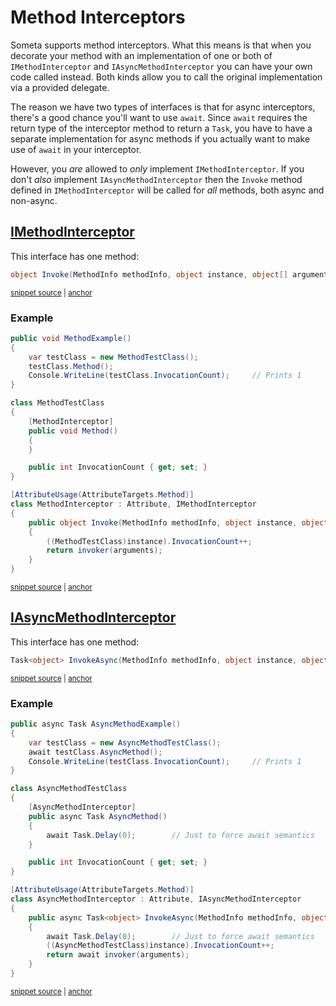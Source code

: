 <!--
GENERATED FILE - DO NOT EDIT
This file was generated by [MarkdownSnippets](https://github.com/SimonCropp/MarkdownSnippets).
Source File: /Someta.Docs/ExtensionPoints/MethodInterceptors.source.md
To change this file edit the source file and then run MarkdownSnippets.
-->

# Method Interceptors

Someta supports method interceptors.  What this means is that when you decorate your method with an implementation of one or both of `IMethodInterceptor` and `IAsyncMethodInterceptor` you can have your own code called instead.  Both kinds allow you to call the original implementation via a provided delegate.

The reason we have two types of interfaces is that for async interceptors, there's a good chance you'll want to use `await`.  Since `await` requires the return type of the interceptor method to return a `Task`, you have to have a separate implementation for async methods if you actually want to make use of `await` in your interceptor.

However, you _are_ allowed to _only_ implement `IMethodInterceptor`.  If you don't _also_ implement `IAsyncMethodInterceptor` then the `Invoke` method defined in `IMethodInterceptor` will be called for _all_ methods, both async and non-async.


## [IMethodInterceptor](/Someta/IMethodInterceptor.cs)

This interface has one method:

<!-- snippet: MethodInterceptor -->
<a id='snippet-methodinterceptor'></a>
```cs
object Invoke(MethodInfo methodInfo, object instance, object[] arguments, Func<object[], object> invoker);
```
<sup><a href='/Someta/IMethodInterceptor.cs#L25-L27' title='Snippet source file'>snippet source</a> | <a href='#snippet-methodinterceptor' title='Start of snippet'>anchor</a></sup>
<!-- endSnippet -->

### Example

<!-- snippet: MethodInterceptorExample -->
<a id='snippet-methodinterceptorexample'></a>
```cs
public void MethodExample()
{
    var testClass = new MethodTestClass();
    testClass.Method();
    Console.WriteLine(testClass.InvocationCount);     // Prints 1
}

class MethodTestClass
{
    [MethodInterceptor]
    public void Method()
    {
    }

    public int InvocationCount { get; set; }
}

[AttributeUsage(AttributeTargets.Method)]
class MethodInterceptor : Attribute, IMethodInterceptor
{
    public object Invoke(MethodInfo methodInfo, object instance, object[] arguments, Func<object[], object> invoker)
    {
        ((MethodTestClass)instance).InvocationCount++;
        return invoker(arguments);
    }
}
```
<sup><a href='/Someta.Docs/Samples/MethodInterceptorExample.cs#L10-L37' title='Snippet source file'>snippet source</a> | <a href='#snippet-methodinterceptorexample' title='Start of snippet'>anchor</a></sup>
<!-- endSnippet -->

## [IAsyncMethodInterceptor](/Someta/IAsyncMethodInterceptor.cs)

This interface has one method:

<!-- snippet: AsyncMethodInterceptor -->
<a id='snippet-asyncmethodinterceptor'></a>
```cs
Task<object> InvokeAsync(MethodInfo methodInfo, object instance, object[] arguments, Func<object[], Task<object>> invoker);
```
<sup><a href='/Someta/IAsyncMethodInterceptor.cs#L26-L28' title='Snippet source file'>snippet source</a> | <a href='#snippet-asyncmethodinterceptor' title='Start of snippet'>anchor</a></sup>
<!-- endSnippet -->

### Example

<!-- snippet: AsyncMethodInterceptorExample -->
<a id='snippet-asyncmethodinterceptorexample'></a>
```cs
public async Task AsyncMethodExample()
{
    var testClass = new AsyncMethodTestClass();
    await testClass.AsyncMethod();
    Console.WriteLine(testClass.InvocationCount);     // Prints 1
}

class AsyncMethodTestClass
{
    [AsyncMethodInterceptor]
    public async Task AsyncMethod()
    {
        await Task.Delay(0);        // Just to force await semantics
    }

    public int InvocationCount { get; set; }
}

[AttributeUsage(AttributeTargets.Method)]
class AsyncMethodInterceptor : Attribute, IAsyncMethodInterceptor
{
    public async Task<object> InvokeAsync(MethodInfo methodInfo, object instance, object[] arguments, Func<object[], Task<object>> invoker)
    {
        await Task.Delay(0);        // Just to force await semantics
        ((AsyncMethodTestClass)instance).InvocationCount++;
        return await invoker(arguments);
    }
}
```
<sup><a href='/Someta.Docs/Samples/AsyncMethodInterceptorExample.cs#L10-L39' title='Snippet source file'>snippet source</a> | <a href='#snippet-asyncmethodinterceptorexample' title='Start of snippet'>anchor</a></sup>
<!-- endSnippet -->
